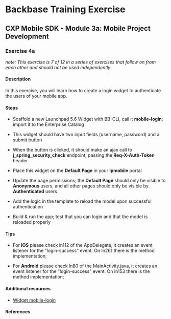 Backbase Training Exercise
==========================

CXP Mobile SDK - Module 3a: Mobile Project Development
------------------------------------------------------

### Exercise 4a

*note: This exercise is 7 of 12 in a series of exercises that follow on from
each other and should not be used independently*

#### Description

In this exercise, you will learn how to create a login widget to authenticate
the users of your mobile app.

#### Steps

-   Scaffold a new Launchpad 5.6 Widget with BB-CLI, call it **mobile-login**;
    import it to the Enterprise Catalog

-   This widget should have two input fields (username, password) and a submit
    button

-   When the button is clicked, it should make an ajax call to
    **j\_spring\_security\_check** endpoint, passing the **Req-X-Auth-Token**
    header

-   Place this widget on the **Default Page** in your **lpmobile** portal

-   Update the page permissions; the **Default Page** should only be visible to
    **Anonymous** users, and all other pages should only be visible by
    **Authenticated** users

-   Add the logic in the template to reload the model upon successful
    authentication

-   Build & run the app; test that you can login and that the model is reloaded
    properly

#### Tips

-   For **iOS** please check ln112 of the AppDelegate, it creates an event
    listener for the "login-success" event. On ln261 there is the method
    implementation;

-   For **Android** please check ln80 of the MainActivity.java, it creates an
    event listener for the "login-success" event. On ln153 there is the method
    implementation;

#### Additional resources

-   [Widget mobile-login](<../../Resources/widgets/mobile-login>)

#### References

